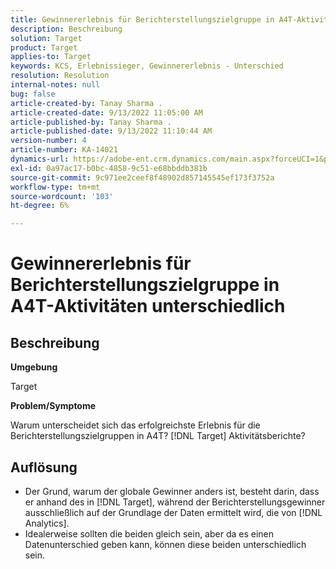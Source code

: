```yaml
---
title: Gewinnererlebnis für Berichterstellungszielgruppe in A4T-Aktivitäten unterschiedlich
description: Beschreibung
solution: Target
product: Target
applies-to: Target
keywords: KCS, Erlebnissieger, Gewinnererlebnis - Unterschied
resolution: Resolution
internal-notes: null
bug: false
article-created-by: Tanay Sharma .
article-created-date: 9/13/2022 11:05:00 AM
article-published-by: Tanay Sharma .
article-published-date: 9/13/2022 11:10:44 AM
version-number: 4
article-number: KA-14021
dynamics-url: https://adobe-ent.crm.dynamics.com/main.aspx?forceUCI=1&pagetype=entityrecord&etn=knowledgearticle&id=9227aee8-5333-ed11-9db1-002248086735
exl-id: 0a97ac17-b0bc-4858-9c51-e68bbddb381b
source-git-commit: 9c971ee2ceef8f48902d857145545ef173f3752a
workflow-type: tm+mt
source-wordcount: '103'
ht-degree: 6%

---
```


# Gewinnererlebnis für Berichterstellungszielgruppe in A4T-Aktivitäten unterschiedlich

## Beschreibung


<b>Umgebung</b>

Target



<b>Problem/Symptome</b>

Warum unterscheidet sich das erfolgreichste Erlebnis für die Berichterstellungszielgruppen in A4T? [!DNL Target] Aktivitätsberichte?




## Auflösung


- Der Grund, warum der globale Gewinner anders ist, besteht darin, dass er anhand des in [!DNL Target], während der Berichterstellungsgewinner ausschließlich auf der Grundlage der Daten ermittelt wird, die von [!DNL Analytics].
- Idealerweise sollten die beiden gleich sein, aber da es einen Datenunterschied geben kann, können diese beiden unterschiedlich sein.
